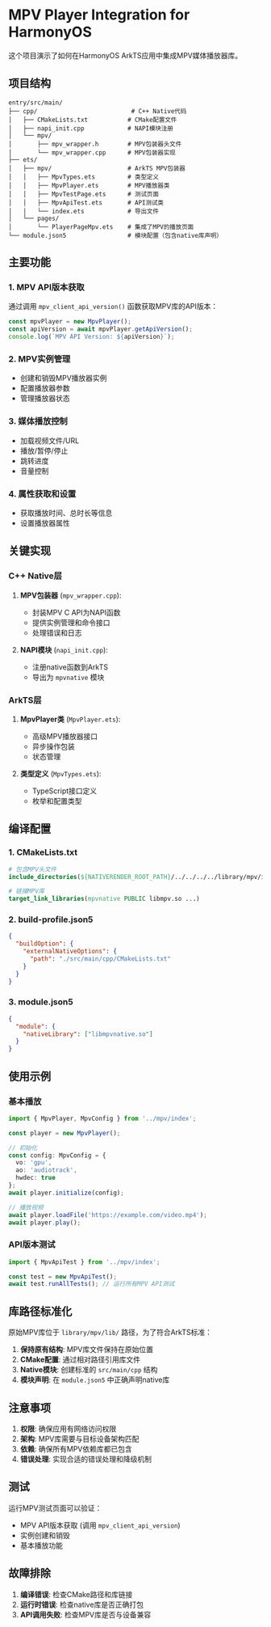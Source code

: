 # MPV Player Integration for HarmonyOS

这个项目演示了如何在HarmonyOS ArkTS应用中集成MPV媒体播放器库。

## 项目结构

```
entry/src/main/
├── cpp/                          # C++ Native代码
│   ├── CMakeLists.txt           # CMake配置文件
│   ├── napi_init.cpp            # NAPI模块注册
│   └── mpv/
│       ├── mpv_wrapper.h        # MPV包装器头文件
│       └── mpv_wrapper.cpp      # MPV包装器实现
├── ets/
│   ├── mpv/                     # ArkTS MPV包装器
│   │   ├── MpvTypes.ets         # 类型定义
│   │   ├── MpvPlayer.ets        # MPV播放器类
│   │   ├── MpvTestPage.ets      # 测试页面
│   │   ├── MpvApiTest.ets       # API测试类
│   │   └── index.ets            # 导出文件
│   └── pages/
│       └── PlayerPageMpv.ets    # 集成了MPV的播放页面
└── module.json5                 # 模块配置（包含native库声明）
```

## 主要功能

### 1. MPV API版本获取
通过调用 `mpv_client_api_version()` 函数获取MPV库的API版本：

```typescript
const mpvPlayer = new MpvPlayer();
const apiVersion = await mpvPlayer.getApiVersion();
console.log(`MPV API Version: ${apiVersion}`);
```

### 2. MPV实例管理
- 创建和销毁MPV播放器实例
- 配置播放器参数
- 管理播放器状态

### 3. 媒体播放控制
- 加载视频文件/URL
- 播放/暂停/停止
- 跳转进度
- 音量控制

### 4. 属性获取和设置
- 获取播放时间、总时长等信息
- 设置播放器属性

## 关键实现

### C++ Native层
1. **MPV包装器** (`mpv_wrapper.cpp`):
   - 封装MPV C API为NAPI函数
   - 提供实例管理和命令接口
   - 处理错误和日志

2. **NAPI模块** (`napi_init.cpp`):
   - 注册native函数到ArkTS
   - 导出为 `mpvnative` 模块

### ArkTS层
1. **MpvPlayer类** (`MpvPlayer.ets`):
   - 高级MPV播放器接口
   - 异步操作包装
   - 状态管理

2. **类型定义** (`MpvTypes.ets`):
   - TypeScript接口定义
   - 枚举和配置类型

## 编译配置

### 1. CMakeLists.txt
```cmake
# 包含MPV头文件
include_directories(${NATIVERENDER_ROOT_PATH}/../../../../library/mpv/include)

# 链接MPV库
target_link_libraries(mpvnative PUBLIC libmpv.so ...)
```

### 2. build-profile.json5
```json
{
  "buildOption": {
    "externalNativeOptions": {
      "path": "./src/main/cpp/CMakeLists.txt"
    }
  }
}
```

### 3. module.json5
```json
{
  "module": {
    "nativeLibrary": ["libmpvnative.so"]
  }
}
```

## 使用示例

### 基本播放
```typescript
import { MpvPlayer, MpvConfig } from '../mpv/index';

const player = new MpvPlayer();

// 初始化
const config: MpvConfig = {
  vo: 'gpu',
  ao: 'audiotrack',
  hwdec: true
};
await player.initialize(config);

// 播放视频
await player.loadFile('https://example.com/video.mp4');
await player.play();
```

### API版本测试
```typescript
import { MpvApiTest } from '../mpv/index';

const test = new MpvApiTest();
await test.runAllTests(); // 运行所有MPV API测试
```

## 库路径标准化

原始MPV库位于 `library/mpv/lib/` 路径，为了符合ArkTS标准：

1. **保持原有结构**: MPV库文件保持在原始位置
2. **CMake配置**: 通过相对路径引用库文件
3. **Native模块**: 创建标准的 `src/main/cpp` 结构
4. **模块声明**: 在 `module.json5` 中正确声明native库

## 注意事项

1. **权限**: 确保应用有网络访问权限
2. **架构**: MPV库需要与目标设备架构匹配
3. **依赖**: 确保所有MPV依赖库都已包含
4. **错误处理**: 实现合适的错误处理和降级机制

## 测试

运行MPV测试页面可以验证：
- MPV API版本获取 (调用 `mpv_client_api_version`)
- 实例创建和销毁
- 基本播放功能

## 故障排除

1. **编译错误**: 检查CMake路径和库链接
2. **运行时错误**: 检查native库是否正确打包
3. **API调用失败**: 检查MPV库是否与设备兼容
